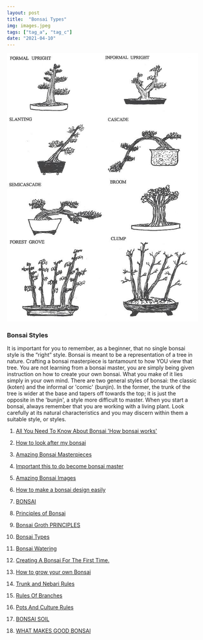 ```yaml
---
layout: post
title:  "Bonsai Types"
img: images.jpeg
tags: ["tag_a", "tag_c"]
date: "2021-04-10"
---
```

 

![alt text](types.jpeg "Title")

### Bonsai Styles
It is important for you to remember, as a beginner, that no single
bonsai style is the “right” style. Bonsai is meant to be a representation
of a tree in nature. Crafting a bonsai masterpiece is tantamount to
how YOU view that tree. You are not learning from a bonsai master,
you are simply being given instruction on how to create your own
bonsai. What you make of it lies simply in your own mind.
There are two general styles of bonsai: the classic (koten) and
the informal or 'comic' (bunjin). In the former, the trunk of the tree is
wider at the base and tapers off towards the top; it is just the opposite
in the 'bunjin', a style more difficult to master.
When you start a bonsai, always remember that you are working
with a living plant. Look carefully at its natural characteristics and you
may discern within them a suitable style, or styles. 
<!--adsense-->


1. [All You Need To Know About Bonsai 'How bonsai works'](https://japanbonsaigarden.com/posts/posts/bonsai_care/)
2. [How to look after my bonsai](https://japanbonsaigarden.com/posts/posts/how_to_carering_your_bonsai/)
3. [Amazing Bonsai Masterpieces](https://japanbonsaigarden.com/posts/posts/masterpieses1/)
4. [Important this to do become bonsai master](https://japanbonsaigarden.com/posts/posts/masterpieses2/)
5. [Amazing Bonsai Images](https://japanbonsaigarden.com/posts/posts/bonsaipost1/)
6. [How to make a bonsai design easily](https://japanbonsaigarden.com/posts/posts/lerningguide1/)
7. [BONSAI](https://japanbonsaigarden.com/posts/posts/introduction/)
8. [Principles of Bonsai](https://japanbonsaigarden.com/posts/posts/principlesofbonsai/)
9. [Bonsai Groth PRINCIPLES](https://japanbonsaigarden.com/posts/posts/bonsaigrouthprincipals/)
10. [Bonsai Types](https://japanbonsaigarden.com/posts/posts/bonsaitypes/)
11. [Bonsai Watering](https://japanbonsaigarden.com/posts/posts/bonsaiwatering/)
12. [Creating A Bonsai For The First Time.](https://japanbonsaigarden.com/posts/posts/biginnerbasics/)
13. [How to grow your own Bonsai](https://japanbonsaigarden.com/posts/posts/bonsaigrowing/)
14. [Trunk and Nebari Rules](https://japanbonsaigarden.com/posts/posts/rulesofbonsai/)
15. [Rules Of Branches](https://japanbonsaigarden.com/posts/posts/rulesofbranches/)
16. [Pots And Culture Rules](https://japanbonsaigarden.com/posts/posts/potsandculturerules/)
17. [BONSAI SOIL](https://japanbonsaigarden.com/posts/posts/bonsaisoil/)

18. [WHAT MAKES GOOD BONSAI](https://japanbonsaigarden.com/posts/posts/whatmakesgoodbonsai/)
